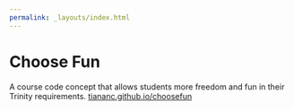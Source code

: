 ```yaml
---
permalink: _layouts/index.html
---
```


# Choose Fun
A course code concept that allows students more freedom and fun in their Trinity requirements.
[tiananc.github.io/choosefun](https://tiananc.github.io/choosefun/)
